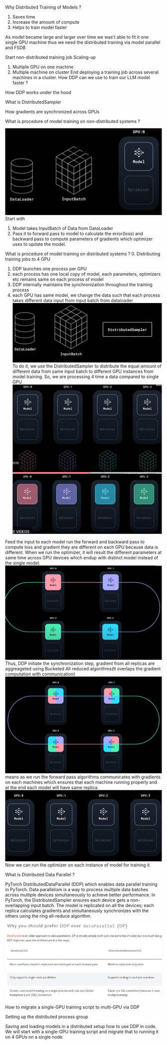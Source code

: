 Why Distributed Training of Models ?
1. Saves time
2. Increase the amount of compute
3. Helps to train model faster

As model became large and larger over time we was't able to fit it one single GPU machine thus we need the distributed training via model parallel and FSDB

Start non-distributed training job
Scaling-up
1. Multiple GPU on one machine
2. Multiple machine on cluster
End deploying a training job across several machines in a cluster.
How DDP can we use to train our LLM model faster ?


How DDP works under the hood

What is DistributedSampler

How gradients are synchronized across GPUs

What is procedure of model training on non-distributed systems  ?

![alt text](image.png)
Start with 
1. Model takes InputBatch of Data from DataLoader
2. Pass it to forward pass to model to calculate the error(loss) and backward pass to compute parameters of gradients which optimizer uses to update the model.

What is procedure of model training on distributed systems ?
0. Distributing training jobs to 4 GPU
1. DDP launches one process per GPU
2. each process has one local copy of model, each parameters, optimizers etc remains same on each process of model
3. DDP internally maintains the synchronization throughout the training process
4. each GPU has same model, we change the data such that each process takes different data input from input batch from dataloader
![alt text](image-1.png)
To do it, we use the DistributedSampler to distribute the equal amount of different data from same input batch to different GPU instances from model training. So, we are processing 4 time a data compared to single GPU
![alt text](image-2.png)
![alt text](image-3.png)

Feed the input to each model run the forward and backward pass to compute loss and gradient they are different on each GPU because data is different. When we run the optimizer, it will result the different parameters at same time across GPU devices which endup with distinct model instead of the single model.
![alt text](image-4.png)
Thus, DDP initiate the synchronization step, gradient from all replicas are aggreageted using Bucketed All reduced algorithms(It overlaps the gradient computation with communication)
![alt text](image-5.png)
means as we run the forward pass algorithms communicates with gradients on each machines which ensures that each machine running properly and at the end each model will have same replica.
![alt text](image-6.png)
Now we can run the optimizer on each instance of model for training it.

What is Distributed Data Parallel ?

PyTorch DistributedDataParallel (DDP) which enables data parallel training in PyTorch. Data parallelism is a way to process multiple data batches across multiple devices simultaneously to achieve better performance. In PyTorch, the DistributedSampler ensures each device gets a non-overlapping input batch. The model is replicated on all the devices; each replica calculates gradients and simultaneously synchronizes with the others using the ring all-reduce algorithm.

![alt text](image-7.png)


How to migrate a single-GPU training script to multi-GPU via DDP

Setting up the distributed process group

Saving and loading models in a distributed setup
how to use DDP in code. 
We will start with a single-GPU training script and migrate that to running it on 4 GPUs on a single node.